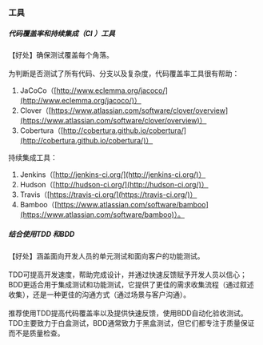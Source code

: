 ### 工具 ###  
##### 代码覆盖率和持续集成（CI ）工具 #####
【好处】确保测试覆盖每个角落。  
</br>
为判断是否测试了所有代码、分支以及复杂度，代码覆盖率工具很有帮助：
1.	JaCoCo（[http://www.eclemma.org/jacoco/](http://www.eclemma.org/jacoco/)）
2.	Clover（[https://www.atlassian.com/software/clover/overview](https://www.atlassian.com/software/clover/overview)）
3.	Cobertura（[http://cobertura.github.io/cobertura/](http://cobertura.github.io/cobertura/)）

持续集成工具：
1.	Jenkins（[http://jenkins-ci.org/](http://jenkins-ci.org/)）
2.	Hudson（[http://hudson-ci.org/](http://hudson-ci.org/)）
3.	Travis（[https://travis-ci.org/](https://travis-ci.org/)）
4.	Bamboo（[https://www.atlassian.com/software/bamboo](https://www.atlassian.com/software/bamboo)）。

##### 结合使用TDD 和BDD #####
【好处】涵盖面向开发人员的单元测试和面向客户的功能测试。  
</br>
TDD可提高开发速度，帮助完成设计，并通过快速反馈赋予开发人员以信心；</br>
BDD更适合用于集成测试和功能测试，它提供了更佳的需求收集流程（通过叙述收集），还是一种更佳的沟通方式（通过场景与客户沟通）。</br>
</br>
推荐使用TDD提高代码覆盖率以及提供快速反馈，使用BDD自动化验收测试。</br>
TDD主要致力于白盒测试，BDD通常致力于黑盒测试，但它们都专注于质量保证而不是质量检查。</br>
